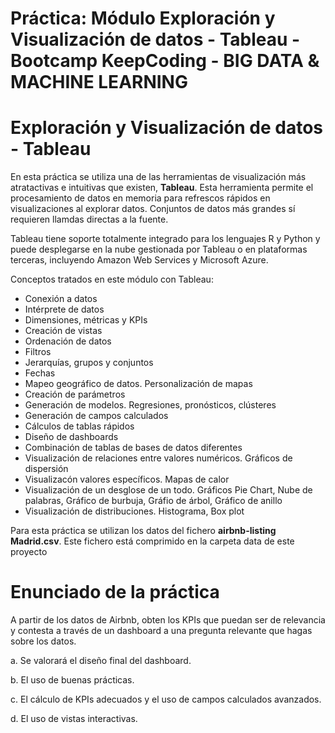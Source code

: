 # Práctica: Módulo Exploración y Visualización de datos - Tableau - Bootcamp KeepCoding - BIG DATA & MACHINE LEARNING

# Exploración y Visualización de datos - Tableau

En esta práctica se utiliza una de las herramientas de visualización más atratactivas e intuitivas que existen, **Tableau**. Esta herramienta permite el procesamiento de datos en memoria para refrescos rápidos en visualizaciones al explorar datos. Conjuntos de datos más grandes sí requieren llamdas directas a la fuente.

Tableau tiene soporte totalmente integrado para los lenguajes R y Python y puede desplegarse en la nube gestionada por Tableau o en plataformas terceras, incluyendo Amazon Web Services y Microsoft Azure.

Conceptos tratados en este módulo con Tableau:

- Conexión a datos
- Intérprete de datos
- Dimensiones, métricas y KPIs
- Creación de vistas
- Ordenación de datos
- Filtros
- Jerarquías, grupos y conjuntos
- Fechas
- Mapeo geográfico de datos. Personalización de mapas
- Creación de parámetros
- Generación de modelos. Regresiones, pronósticos, clústeres
- Generación de campos calculados
- Cálculos de tablas rápidos
- Diseño de dashboards
- Combinación de tablas de bases de datos diferentes
- Visualización de relaciones entre valores numéricos. Gráficos de dispersión
- Visualizacón valores específicos. Mapas de calor
- Visualización de un desglose de un todo. Gráficos Pie Chart, Nube de palabras, Gráfico de burbuja, Gráfio de árbol, Gráfico de anillo
- Visualización de distribuciones. Histograma, Box plot

Para esta práctica se utilizan los datos del fichero **airbnb-listing Madrid.csv**. Este fichero está comprimido en la carpeta data de este proyecto


# Enunciado de la práctica

A partir de los datos de Airbnb, obten los KPIs que puedan ser de relevancia y contesta a través de un dashboard a una pregunta relevante que hagas sobre los datos.

a. Se valorará el diseño final del dashboard.

b. El uso de buenas prácticas.

c. El cálculo de KPIs adecuados y el uso de campos calculados avanzados.

d. El uso de vistas interactivas.

